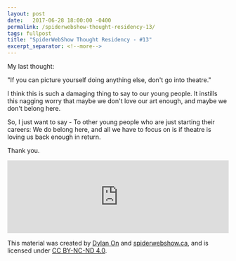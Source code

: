 ```yaml
---
layout: post
date:   2017-06-28 18:00:00 -0400
permalink: /spiderwebshow-thought-residency-13/
tags: fullpost
title: "SpiderWebShow Thought Residency - #13"
excerpt_separator: <!--more-->
---
```


My last thought:

"If you can picture yourself doing anything else, don't go into theatre."

I think this is such a damaging thing to say to our young people. It instills this nagging worry that maybe we don't love our art enough, and maybe we don't belong here.

So, I just want to say - To other young people who are just starting their careers: We do belong here, and all we have to focus on is if theatre is loving us back enough in return.

Thank you.

<!--more-->

<iframe width="100%" height="166" scrolling="no" frameborder="no" src="https://w.soundcloud.com/player/?url=https%3A//api.soundcloud.com/tracks/330544976&amp;color=ff5500&amp;auto_play=false&amp;hide_related=false&amp;show_comments=true&amp;show_user=true&amp;show_reposts=false"></iframe>

<p class="small">
  This material was created by <a href="https://dylanon.com/">Dylan On</a> and <a href="https://spiderwebshow.ca/">spiderwebshow.ca</a>, 
  and is licensed under <a href="https://creativecommons.org/licenses/by-nc-nd/4.0/">CC BY-NC-ND 4.0</a>.
</p>